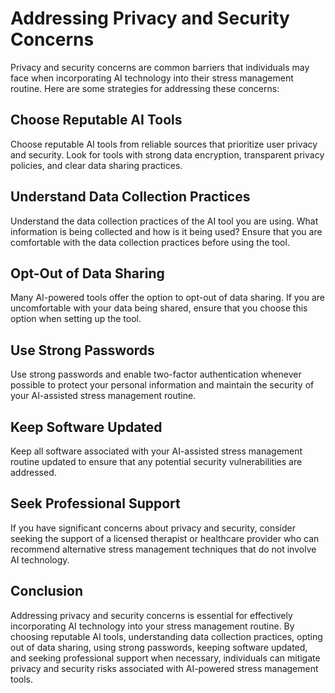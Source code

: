 Addressing Privacy and Security Concerns
=====================================================================================================

Privacy and security concerns are common barriers that individuals may face when incorporating AI technology into their stress management routine. Here are some strategies for addressing these concerns:

Choose Reputable AI Tools
-------------------------

Choose reputable AI tools from reliable sources that prioritize user privacy and security. Look for tools with strong data encryption, transparent privacy policies, and clear data sharing practices.

Understand Data Collection Practices
------------------------------------

Understand the data collection practices of the AI tool you are using. What information is being collected and how is it being used? Ensure that you are comfortable with the data collection practices before using the tool.

Opt-Out of Data Sharing
-----------------------

Many AI-powered tools offer the option to opt-out of data sharing. If you are uncomfortable with your data being shared, ensure that you choose this option when setting up the tool.

Use Strong Passwords
--------------------

Use strong passwords and enable two-factor authentication whenever possible to protect your personal information and maintain the security of your AI-assisted stress management routine.

Keep Software Updated
---------------------

Keep all software associated with your AI-assisted stress management routine updated to ensure that any potential security vulnerabilities are addressed.

Seek Professional Support
-------------------------

If you have significant concerns about privacy and security, consider seeking the support of a licensed therapist or healthcare provider who can recommend alternative stress management techniques that do not involve AI technology.

Conclusion
----------

Addressing privacy and security concerns is essential for effectively incorporating AI technology into your stress management routine. By choosing reputable AI tools, understanding data collection practices, opting out of data sharing, using strong passwords, keeping software updated, and seeking professional support when necessary, individuals can mitigate privacy and security risks associated with AI-powered stress management tools.
